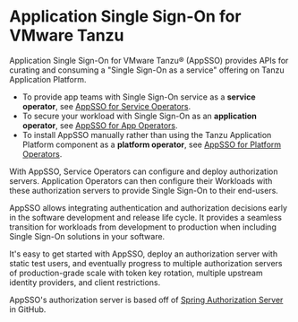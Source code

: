 # Application Single Sign-On for VMware Tanzu

Application Single Sign-On for VMware Tanzu® (AppSSO) provides APIs for curating and consuming a "Single
Sign-On as a service" offering on Tanzu Application Platform.

- To provide app teams with Single Sign-On service as a **service operator**, see [AppSSO for Service Operators](https://docs.vmware.com/en/Application-Single-Sign-On-for-VMware-Tanzu/1.0/appsso/GUID-service-operators-index.html).
- To secure your workload with Single Sign-On as an **application operator**, see [AppSSO for App Operators](https://docs.vmware.com/en/Application-Single-Sign-On-for-VMware-Tanzu/1.0/appsso/GUID-app-operators-index.html).
- To install AppSSO manually rather than using the Tanzu Application Platform component as a **platform operator**, see [AppSSO for Platform Operators](https://docs.vmware.com/en/Application-Single-Sign-On-for-VMware-Tanzu/1.0/appsso/GUID-platform-operators-index.html).

With AppSSO, Service Operators can configure and deploy authorization servers. Application Operators can then
configure their Workloads with these authorization servers to provide Single Sign-On to their end-users.

AppSSO allows integrating authentication and authorization decisions early in the software development and release
life cycle. It provides a seamless transition for workloads from development to production when including Single Sign-On solutions in your software.

It's easy to get started with AppSSO, deploy an authorization server with static test users, and eventually progress to
multiple authorization servers of production-grade scale with token key rotation, multiple upstream identity providers, 
and client restrictions.

AppSSO's authorization server is based off
of [Spring Authorization Server](https://github.com/spring-projects/spring-authorization-server) in GitHub.
